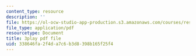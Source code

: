 ```yaml
---
content_type: resource
description: ''
file: https://ol-ocw-studio-app-production.s3.amazonaws.com/courses/res-9-003-brains-minds-and-machines-summer-course-summer-2015/338646fa2f4da7c6b3d8398b165f25f4_NRygklHAoEw.pdf
file_type: application/pdf
resourcetype: Document
title: 3play pdf file
uid: 338646fa-2f4d-a7c6-b3d8-398b165f25f4
---
```


